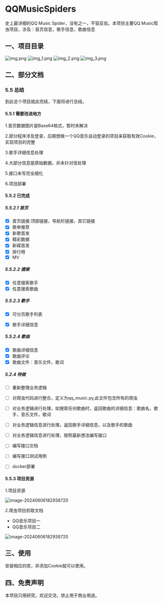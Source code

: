 # QQMusicSpiders
史上最详细的QQ Music  Spider，没有之一，不容反驳。本项目主要QQ Music爬虫项目，涉及：首页信息，歌手信息，歌曲信息
## 一、项目目录
![img.png](img.png)
![img_1.png](img_1.png)
![img_2.png](img_2.png)
![img_3.png](img_3.png)
## 二、部分文档
### 5.5 总结

到此总个项目就此完结，下面将进行总结。

#### 5.5.1 需要改进地方

1.首页数据图片是Base64格式，暂时未解决

2.部分程序涉及登录，后期想做一个QQ音乐自动登录的项目来获取有效Cookie，实现项目的完整

3.歌手详细信息处理

4.大部分信息是原始数据，并未针对信处理

5.接口未写完全细化

6.项目部署

#### 5.5.2 已完成

##### 5.5.2.1 首页

- [x] 首页链接:顶部链接，导航栏链接，其它链接
- [x] 歌单推荐
- [x] 新歌首发
- [x] 精彩数据
- [x] 新碟首发
- [x] 排行榜
- [x] MV

##### 5.5.2.2 搜索

- [x] 任意搜索歌手
- [x] 任意搜索歌曲

##### 5.5.2.3 歌手

- [x] 可分页歌手列表

- [x] 歌手详细信息

##### 5.5.2.4 歌曲

- [x] 歌曲详细信息
- [x] 歌曲评论
- [x] 歌曲文件：音乐文件，歌词

##### 5.2.4  待做

- [ ] 重新整理业务逻辑

- [ ] 对爬虫代码进行整合，定义为qq_music.py,此文件包含所有的爬虫
- [ ] 对业务逻辑进行处理，如搜索任何歌曲时，返回歌曲的详细信息：歌曲名，歌手，音乐文件，歌词
- [ ] 对业务逻辑信息进行处理，返回歌手详细信息，以及歌手的歌曲
- [ ] 对业务逻辑信息进行处理，按照最新想法编写接口
- [ ] 编写接口文档
- [ ] 编写接口测试用例

- [ ] docker部署

#### 5.5.3 项目资源

1.项目资源

![image-20240606182938720](C:\Users\Administrator\AppData\Roaming\Typora\typora-user-images\image-20240606182938720.png)

2.爬虫项目抓取文档

* QQ音乐项目一
* QQ音乐项目二

![image-20240606182938720](C:\Users\Administrator\AppData\Roaming\Typora\typora-user-images\image-20240606182938720.png)

## 三、使用
安装相应的库，并添加Cookie就可以使用。

## 四、免责声明
本项目只用研究，欢迎交流，禁止用于商业用途。